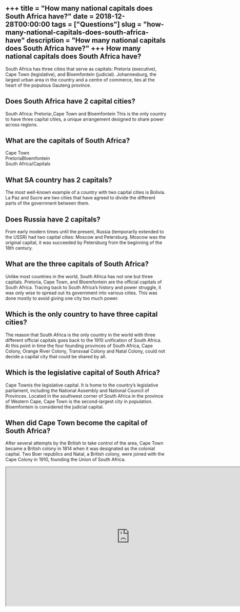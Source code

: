 +++
title = "How many national capitals does South Africa have?"
date = 2018-12-28T00:00:00
tags = ["Questions"]
slug = "how-many-national-capitals-does-south-africa-have"
description = "How many national capitals does South Africa have?"
+++
How many national capitals does South Africa have?
--------------------------------------------------

South Africa has three cities that serve as capitals: Pretoria (executive), Cape Town (legislative), and Bloemfontein (judicial). Johannesburg, the largest urban area in the country and a centre of commerce, lies at the heart of the populous Gauteng province.

Does South Africa have 2 capital cities?
----------------------------------------

South Africa: Pretoria:,Cape Town and Bloemfontein This is the only country to have three capital cities, a unique arrangement designed to share power across regions.

What are the capitals of South Africa?
--------------------------------------

 Cape Town  
PretoriaBloemfontein  
South Africa/Capitals

What SA country has 2 capitals?
-------------------------------

The most well-known example of a country with two capital cities is Bolivia. La Paz and Sucre are two cities that have agreed to divide the different parts of the government between them.

Does Russia have 2 capitals?
----------------------------

From early modern times until the present, Russia (temporarily extended to the USSR) had two capital cities: Moscow and Petersburg. Moscow was the original capital, it was succeeded by Petersburg from the beginning of the 18th century.

What are the three capitals of South Africa?
--------------------------------------------

Unlike most countries in the world, South Africa has not one but three capitals. Pretoria, Cape Town, and Bloemfontein are the official capitals of South Africa. Tracing back to South Africa’s history and power struggle, it was only wise to spread out its government into various cities. This was done mostly to avoid giving one city too much power.

Which is the only country to have three capital cities?
-------------------------------------------------------

The reason that South Africa is the only country in the world with three different official capitals goes back to the 1910 unification of South Africa. At this point in time the four founding provinces of South Africa, Cape Colony, Orange River Colony, Transvaal Colony and Natal Colony, could not decide a capital city that could be shared by all.

Which is the legislative capital of South Africa?
-------------------------------------------------

Cape Townis the legislative capital. It is home to the country’s legislative parliament, including the National Assembly and National Council of Provinces. Located in the southwest corner of South Africa in the province of Western Cape, Cape Town is the second-largest city in population. Bloemfontein is considered the judicial capital.

When did Cape Town become the capital of South Africa?
------------------------------------------------------

After several attempts by the British to take control of the area, Cape Town became a British colony in 1814 when it was designated as the colonial capital. Two Boer republics and Natal, a British colony, were joined with the Cape Colony in 1910, founding the Union of South Africa.

<iframe allow="accelerometer; autoplay; clipboard-write; encrypted-media; gyroscope; picture-in-picture" allowfullscreen="" class="__youtube_prefs__  epyt-is-override  no-lazyload" data-no-lazy="1" data-origheight="433" data-origwidth="770" data-skipgform_ajax_framebjll="" height="433" id="_ytid_35952" loading="lazy" src="https://www.youtube.com/embed/iD6iQuo2SFA?enablejsapi=1&autoplay=0&cc_load_policy=0&cc_lang_pref=&iv_load_policy=1&loop=0&modestbranding=0&rel=1&fs=1&playsinline=0&autohide=2&theme=dark&color=red&controls=1&" title="YouTube player" width="770"></iframe>